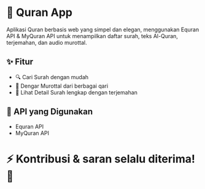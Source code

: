 # 📖 Quran App
Aplikasi Quran berbasis web yang simpel dan elegan, menggunakan Equran API & MyQuran API untuk menampilkan daftar surah, teks Al-Quran, terjemahan, dan audio murottal.

## ✨ Fitur
- 🔍 Cari Surah dengan mudah
- 🎵 Dengar Murottal dari berbagai qari
- 📖 Lihat Detail Surah lengkap dengan terjemahan

## 🔗 API yang Digunakan
- Equran API
- MyQuran API

# ⚡ Kontribusi & saran selalu diterima! 🙌
